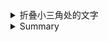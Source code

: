 
<details>
<summary>折叠小三角处的文字</summary>
本处内容会被折叠!
</details>


<details>
<summary>Summary</summary>

| a    | b    | c    |
| ---- | ---- | ---- |
| a    | b    | c    |
| a    | b    | c    |
| a    | b    | c    |
</details>
